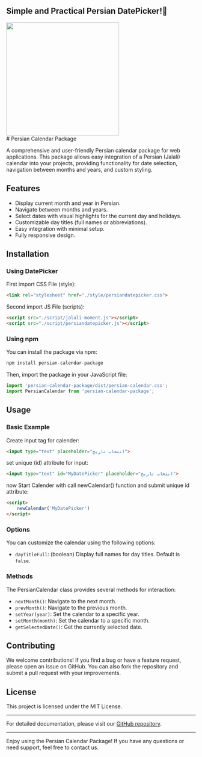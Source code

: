 <h2> Simple and Practical Persian DatePicker!📆 </h2>
<img src="https://i.ibb.co/xgmhw06/Designer-79.jpg" width="300px" alt="">
</br>
# Persian Calendar Package

A comprehensive and user-friendly Persian calendar package for web applications. This package allows easy integration of a Persian (Jalali) calendar into your projects, providing functionality for date selection, navigation between months and years, and custom styling.

## Features

- Display current month and year in Persian.
- Navigate between months and years.
- Select dates with visual highlights for the current day and holidays.
- Customizable day titles (full names or abbreviations).
- Easy integration with minimal setup.
- Fully responsive design.

## Installation

### Using DatePicker

First import CSS File (style):

```html
<link rel="stylesheet" href="./style/persiandatepicker.css">

```

Second import JS File (scripts):

```html
<script src="./script/jalali-moment.js"></script>
<script src="./script/persiandatepicker.js"></script>

```

### Using npm

You can install the package via npm:

```bash
npm install persian-calendar-package
```

Then, import the package in your JavaScript file:

```javascript
import 'persian-calendar-package/dist/persian-calendar.css';
import PersianCalendar from 'persian-calendar-package';
```

## Usage

### Basic Example

Create input tag for calender:

```html
<input type="text" placeholder="انتخاب تاریخ">

```

set unique (id) attribute for input:

```html
<input type="text" id="MyDatePicker" placeholder="انتخاب تاریخ">

```

now Start Calender with call newCalendar() function and submit unique id attribute:

```html
<script>
    newCalendar('MyDatePicker')
</script>

```


### Options

You can customize the calendar using the following options:

- `dayTitleFull`: (boolean) Display full names for day titles. Default is `false`.

### Methods

The PersianCalendar class provides several methods for interaction:

- `nextMonth()`: Navigate to the next month.
- `prevMonth()`: Navigate to the previous month.
- `setYear(year)`: Set the calendar to a specific year.
- `setMonth(month)`: Set the calendar to a specific month.
- `getSelectedDate()`: Get the currently selected date.

## Contributing

We welcome contributions! If you find a bug or have a feature request, please open an issue on GitHub. You can also fork the repository and submit a pull request with your improvements.

## License

This project is licensed under the MIT License.

---

For detailed documentation, please visit our [GitHub repository](https://github.com/your-repo/persian-calendar-package).

---

Enjoy using the Persian Calendar Package! If you have any questions or need support, feel free to contact us.